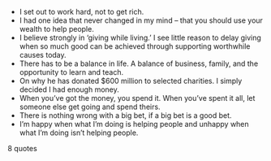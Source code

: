  - I set out to work hard, not to get rich.
 - I had one idea that never changed in my mind – that you should use your wealth to help people.
 - I believe strongly in ‘giving while living.’ I see little reason to delay giving when so much good can be achieved through supporting worthwhile causes today.
 - There has to be a balance in life. A balance of business, family, and the opportunity to learn and teach.
 - On why he has donated $600 million to selected charities. I simply decided I had enough money.
 - When you’ve got the money, you spend it. When you’ve spent it all, let someone else get going and spend theirs.
 - There is nothing wrong with a big bet, if a big bet is a good bet.
 - I’m happy when what I’m doing is helping people and unhappy when what I’m doing isn’t helping people.

8 quotes